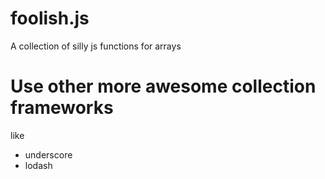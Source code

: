 # foolish.js
A collection of silly js functions for arrays

# Use other more awesome collection frameworks

like

 + underscore
 + lodash
